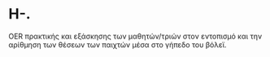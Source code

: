 # H-.
OER πρακτικής και εξάσκησης των μαθητών/τριών στον εντοπισμό και την αρίθμηση των θέσεων των παιχτών μέσα  στο γήπεδο του βόλεϊ.
